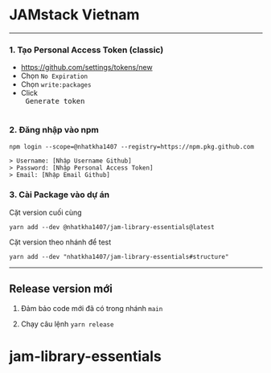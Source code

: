 # JAMstack Vietnam

----

### 1. Tạo Personal Access Token (classic)
- https://github.com/settings/tokens/new
- Chọn `No Expiration`
- Chọn `write:packages`
- Click <kbd> <br> Generate token <br> </kbd>

### 2. Đăng nhập vào npm
```
npm login --scope=@nhatkha1407 --registry=https://npm.pkg.github.com
```
```
> Username: [Nhập Username Github]
> Password: [Nhập Personal Access Token]
> Email: [Nhập Email Github]
```

### 3. Cài Package vào dự án

Cặt version cuối cùng
```
yarn add --dev @nhatkha1407/jam-library-essentials@latest
```

Cặt version theo nhánh để test
```
yarn add --dev "nhatkha1407/jam-library-essentials#structure"
```


-------

## Release version mới

1. Đảm bảo code mới đã có trong nhánh `main`

2. Chạy câu lệnh `yarn release`
# jam-library-essentials
